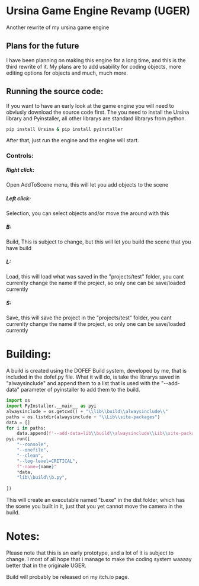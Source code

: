 # Ursina Game Engine Revamp (UGER)
Another rewrite of my ursina game engine

## Plans for the future
I have been planning on making this engine for a long time, and this is the third rewrite of it.
My plans are to add usability for coding objects, more editing options for objects and much, much more.

## Running the source code:
If you want to have an early look at the game engine you will need to obviusly download the source code first.
The you need to install the Ursina library and Pyinstaller, all other librarys are standard librarys from python.
```bash
pip install Ursina & pip install pyinstaller
```
After that, just run the engine and the engine will start.
### Controls:
##### Right click:
Open AddToScene menu, this will let you add objects to the scene
##### Left click:
Selection, you can select objects and/or move the around with this
##### B:
Build, This is subject to change, but this will let you build the scene that you have build
##### L:
Load, this will load what was saved in the "projects/test" folder, you cant currenlty change the name if the project, so only one can be save/loaded currently
##### S:
Save, this will save the project in the "projects/test" folder, you cant currenlty change the name if the project, so only one can be save/loaded currently

# Building:
A build is created using the DOFEF Build system, developed by me, that is included in the dofef.py file.
What it will do, is take the librarys saved in "alwaysinclude" and append them to a list that is used with the "--add-data" parameter of pyinstaller to add them to the build.
```python
import os
import PyInstaller.__main__ as pyi
alwaysinclude = os.getcwd() + "\\lib\\build\\alwaysinclude\\"
paths = os.listdir(alwaysinclude + "\\Lib\\site-packages")
data = []
for i in paths:
    data.append(f'--add-data=lib\\build\\alwaysinclude\\Lib\\site-packages\\{i};{i}')
pyi.run([
    "--console",
    "--onefile",
    "--clean",
    "--log-level=CRITICAL",
    f"-name={name}"
    *data,
    "lib\\build\\b.py",
        
])
```
This will create an executable named "b.exe" in the dist folder, which has the scene you built in it, just that you yet cannot move the camera in the build.


# Notes:
Please note that this is an early prototype, and a lot of it is subject to change.
I most of all hope that i manage to make the coding system waaaay better that in the originale UGER.

Build will probably be released on my itch.io page.